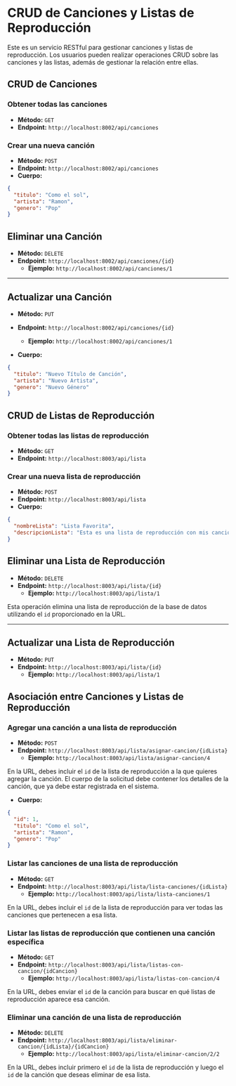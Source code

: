 # CRUD de Canciones y Listas de Reproducción

Este es un servicio RESTful para gestionar canciones y listas de reproducción. Los usuarios pueden realizar operaciones CRUD sobre las canciones y las listas, además de gestionar la relación entre ellas.

## CRUD de Canciones

### Obtener todas las canciones
- **Método:** `GET`
- **Endpoint:** `http://localhost:8002/api/canciones`

### Crear una nueva canción
- **Método:** `POST`
- **Endpoint:** `http://localhost:8002/api/canciones`
- **Cuerpo:**
```json
{
  "titulo": "Como el sol",
  "artista": "Ramon",
  "genero": "Pop"
}
```
## Eliminar una Canción

- **Método:** `DELETE`
- **Endpoint:** `http://localhost:8002/api/canciones/{id}`
  - **Ejemplo:** `http://localhost:8002/api/canciones/1`


---

## Actualizar una Canción

- **Método:** `PUT`
- **Endpoint:** `http://localhost:8002/api/canciones/{id}`
  - **Ejemplo:** `http://localhost:8002/api/canciones/1`

- **Cuerpo:**
```json
{
  "titulo": "Nuevo Título de Canción",
  "artista": "Nuevo Artista",
  "genero": "Nuevo Género"
}
```

## CRUD de Listas de Reproducción

### Obtener todas las listas de reproducción
- **Método:** `GET`
- **Endpoint:** `http://localhost:8003/api/lista`

### Crear una nueva lista de reproducción
- **Método:** `POST`
- **Endpoint:** `http://localhost:8003/api/lista`
- **Cuerpo:**
```json
{
  "nombreLista": "Lista Favorita",
  "descripcionLista": "Esta es una lista de reproducción con mis canciones favoritas."
}
```
## Eliminar una Lista de Reproducción

- **Método:** `DELETE`
- **Endpoint:** `http://localhost:8003/api/lista/{id}`
  - **Ejemplo:** `http://localhost:8003/api/lista/1`

Esta operación elimina una lista de reproducción de la base de datos utilizando el `id` proporcionado en la URL.

---

## Actualizar una Lista de Reproducción

- **Método:** `PUT`
- **Endpoint:** `http://localhost:8003/api/lista/{id}`
  - **Ejemplo:** `http://localhost:8003/api/lista/1`

## Asociación entre Canciones y Listas de Reproducción

### Agregar una canción a una lista de reproducción
- **Método:** `POST`
- **Endpoint:** `http://localhost:8003/api/lista/asignar-cancion/{idLista}`
  - **Ejemplo:** `http://localhost:8003/api/lista/asignar-cancion/4`
  
En la URL, debes incluir el `id` de la lista de reproducción a la que quieres agregar la canción. El cuerpo de la solicitud debe contener los detalles de la canción, que ya debe estar registrada en el sistema.

- **Cuerpo:**
```json
{
  "id": 1,
  "titulo": "Como el sol",
  "artista": "Ramon",
  "genero": "Pop"
}
```
### Listar las canciones de una lista de reproducción
- **Método:** `GET`
- **Endpoint:** `http://localhost:8003/api/lista/lista-canciones/{idLista}`
  - **Ejemplo:** `http://localhost:8003/api/lista/lista-canciones/1`
  
En la URL, debes incluir el `id` de la lista de reproducción para ver todas las canciones que pertenecen a esa lista.

### Listar las listas de reproducción que contienen una canción específica
- **Método:** `GET`
- **Endpoint:** `http://localhost:8003/api/lista/listas-con-cancion/{idCancion}`
  - **Ejemplo:** `http://localhost:8003/api/lista/listas-con-cancion/4`
  
En la URL, debes enviar el `id` de la canción para buscar en qué listas de reproducción aparece esa canción.

### Eliminar una canción de una lista de reproducción
- **Método:** `DELETE`
- **Endpoint:** `http://localhost:8003/api/lista/eliminar-cancion/{idLista}/{idCancion}`
  - **Ejemplo:** `http://localhost:8003/api/lista/eliminar-cancion/2/2`
  
En la URL, debes incluir primero el `id` de la lista de reproducción y luego el `id` de la canción que deseas eliminar de esa lista.
